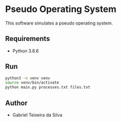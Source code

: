 # Pseudo Operating System

This software simulates a pseudo operating system.

## Requirements

- Python 3.8.6

## Run

```bash
python3 -m venv venv
source venv/bin/activate
python main.py processes.txt files.txt
```

## Author

- Gabriel Teixeira da Silva
